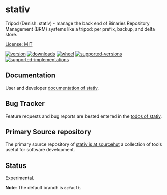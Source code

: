 # stativ

Tripod (Denish: stativ) - manage the back end of Binaries Repository Management (BRM) systems like a tripod: per prefix, backup, and delta store.

[License: MIT](https://git.sr.ht/~sthagen/stativ/tree/default/item/LICENSE)

[![version](https://img.shields.io/pypi/v/stativ.svg?style=flat)](https://pypi.python.org/pypi/stativ/)
[![downloads](https://img.shields.io/pypi/dm/stativ.svg?style=flat)](https://pypi.python.org/pypi/stativ/)
[![wheel](https://img.shields.io/pypi/wheel/stativ.svg?style=flat)](https://pypi.python.org/pypi/stativ/)
[![supported-versions](https://img.shields.io/pypi/pyversions/stativ.svg?style=flat)](https://pypi.python.org/pypi/stativ/)
[![supported-implementations](https://img.shields.io/pypi/implementation/stativ.svg?style=flat)](https://pypi.python.org/pypi/stativ/)

## Documentation

User and developer [documentation of stativ](https://codes.dilettant.life/docs/stativ).

## Bug Tracker

Feature requests and bug reports are bested entered in the [todos of stativ](https://todo.sr.ht/~sthagen/stativ).
## Primary Source repository

The primary source repository of [stativ is at sourcehut](https://git.sr.ht/~sthagen/stativ)
a collection of tools useful for software development.

## Status

Experimental.

**Note**: The default branch is `default`.
